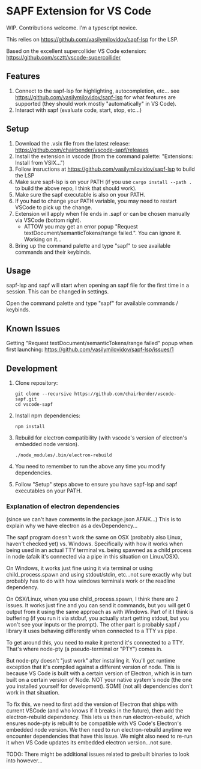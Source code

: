 # SAPF Extension for VS Code

WIP. Contributions welcome. I'm a typescript novice.

This relies on https://github.com/vasilymilovidov/sapf-lsp for the LSP.

Based on the excellent supercollider VS Code extension: https://github.com/scztt/vscode-supercollider

## Features

1. Connect to the sapf-lsp for highlighting, autocompletion, etc... see https://github.com/vasilymilovidov/sapf-lsp for what features are supported (they should work mostly
"automatically" in VS Code).
2. Interact with sapf (evaluate code, start, stop, etc...)

## Setup
1. Download the .vsix file from the latest release: https://github.com/chairbender/vscode-sapf/releases
1. Install the extension in vscode (from the command palette: "Extensions: Install from VSIX...")
1. Follow insructions at https://github.com/vasilymilovidov/sapf-lsp to build the LSP
1. Make sure sapf-lsp is on your PATH (if you use `cargo install --path .` to build the above repo, I think that should work).
1. Make sure the sapf executable is also on your PATH.
1. If you had to change your PATH variable, you may need to restart VSCode to pick up the change.
1. Extension will apply when file ends in .sapf or can be chosen manually via VSCode (bottom right).
    - ATTOW you may get an error popup "Request textDocument/semanticTokens/range failed.". You can ignore it. Working on it...
1. Bring up the command palette and type "sapf" to see available commands and their keybinds.

## Usage

sapf-lsp and sapf will start when opening an sapf file for the first time in a session.
This can be changed in settings.

Open the command palette and type "sapf" for available commands / keybinds.

## Known Issues

Getting "Request textDocument/semanticTokens/range failed" popup when first launching: https://github.com/vasilymilovidov/sapf-lsp/issues/1

## Development

1. Clone repository:

    ```
    git clone --recursive https://github.com/chairbender/vscode-sapf.git
    cd vscode-sapf
    ```
2. Install npm dependencies:

    ```
    npm install
    ```
3. Rebuild for electron compatibility (with vscode's version of electron's embedded node version).
    ```
    ./node_modules/.bin/electron-rebuild
    ```
3. You need to remember to run the above any time you modify dependencies.
3. Follow "Setup" steps above to ensure you have sapf-lsp and sapf executables on your PATH.

### Explanation of electron dependencies
(since we can't have comments in the package.json AFAIK...)
This is to explain why we have electron as a devDependency...

The sapf program doesn't work the same on OSX (probably also Linux, haven't checked yet) vs.
Windows. Specifically with
how it works when being used in an actual TTY terminal vs. being spawned as a child process in node (afaik it's
connected via a pipe in this situation on Linux/OSX).

On Windows, it works just fine using it via terminal or using child_process.spawn and using stdout/stdin, etc...not sure
 exactly why but probably has to do with how windows terminals work or the readline dependency.

On OSX/Linux, when you use child_process.spawn, I think there are 2 issues. It works just fine and you can send it commands,
but you will get 0 output from it using the same approach as with Windows. Part of it I think is buffering 
(if you run it via stdbuf, you actually start getting stdout, but you won't see your inputs or the
prompt). The other part is probably sapf / library it uses behaving differently when connected to a TTY vs pipe.

To get around this, you need to make it pretend it's connected to a TTY. That's where node-pty (a pseudo-terminal or "PTY") comes in.

But node-pty doesn't "just work" after installing it. You'll get runtime exception that it's compiled against a different version
of node. This is because VS Code is built with a certain version of Electron, which is in turn built on a certain version of Node.
NOT your native system's node (the one you installed yourself for development). SOME (not all) dependencies don't work in that situation.

To fix this, we need to first add the version of Electron that ships with current VSCode (and who knows if it breaks in
the future), then add the electron-rebuild dependency. This lets us then run electron-rebuild, which ensures node-pty is rebuilt
to be compatible with VS Code's Electron's embedded node version. We then need to run electron-rebuild anytime we encounter dependencies
that have this issue. We might also need to re-run it when VS Code updates its embedded electron version...not sure.

TODO: There might be additional issues related to prebuilt binaries to look into however...

